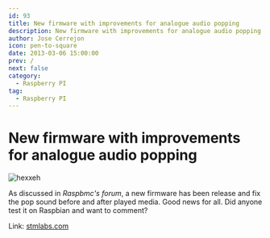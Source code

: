 ```yaml
---
id: 93
title: New firmware with improvements for analogue audio popping
description: New firmware with improvements for analogue audio popping
author: Jose Cerrejon
icon: pen-to-square
date: 2013-03-06 15:00:00
prev: /
next: false
category:
  - Raspberry PI
tag:
  - Raspberry PI
---
```


# New firmware with improvements for analogue audio popping

![hexxeh](/images/firmware.jpg)

As discussed in *Raspbmc's forum*, a new firmware has been release and fix the pop sound before and after played media. Good news for all. Did anyone test it on Raspbian and want to comment?

Link: [stmlabs.com](http://forum.stmlabs.com/showthread.php?tid=4573&pid=59568#pid59568)